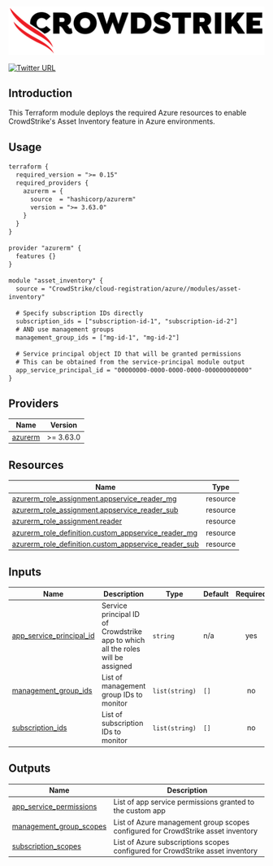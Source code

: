<!-- BEGIN_TF_DOCS -->
![CrowdStrike Asset Inventory terraform module](https://raw.githubusercontent.com/CrowdStrike/falconpy/main/docs/asset/cs-logo.png)

[![Twitter URL](https://img.shields.io/twitter/url?label=Follow%20%40CrowdStrike&style=social&url=https%3A%2F%2Ftwitter.com%2FCrowdStrike)](https://twitter.com/CrowdStrike)<br/>

## Introduction

This Terraform module deploys the required Azure resources to enable CrowdStrike's Asset Inventory feature in Azure environments.

## Usage

```hcl
terraform {
  required_version = ">= 0.15"
  required_providers {
    azurerm = {
      source  = "hashicorp/azurerm"
      version = ">= 3.63.0"
    }
  }
}

provider "azurerm" {
  features {}
}

module "asset_inventory" {
  source = "CrowdStrike/cloud-registration/azure//modules/asset-inventory"

  # Specify subscription IDs directly
  subscription_ids = ["subscription-id-1", "subscription-id-2"]
  # AND use management groups
  management_group_ids = ["mg-id-1", "mg-id-2"]

  # Service principal object ID that will be granted permissions
  # This can be obtained from the service-principal module output
  app_service_principal_id = "00000000-0000-0000-0000-000000000000"
}
```

## Providers

| Name | Version |
|------|---------|
| <a name="provider_azurerm"></a> [azurerm](#provider\_azurerm) | >= 3.63.0 |
## Resources

| Name | Type |
|------|------|
| [azurerm_role_assignment.appservice_reader_mg](https://registry.terraform.io/providers/hashicorp/azurerm/latest/docs/resources/role_assignment) | resource |
| [azurerm_role_assignment.appservice_reader_sub](https://registry.terraform.io/providers/hashicorp/azurerm/latest/docs/resources/role_assignment) | resource |
| [azurerm_role_assignment.reader](https://registry.terraform.io/providers/hashicorp/azurerm/latest/docs/resources/role_assignment) | resource |
| [azurerm_role_definition.custom_appservice_reader_mg](https://registry.terraform.io/providers/hashicorp/azurerm/latest/docs/resources/role_definition) | resource |
| [azurerm_role_definition.custom_appservice_reader_sub](https://registry.terraform.io/providers/hashicorp/azurerm/latest/docs/resources/role_definition) | resource |
## Inputs

| Name | Description | Type | Default | Required |
|------|-------------|------|---------|:--------:|
| <a name="input_app_service_principal_id"></a> [app\_service\_principal\_id](#input\_app\_service\_principal\_id) | Service principal ID of Crowdstrike app to which all the roles will be assigned | `string` | n/a | yes |
| <a name="input_management_group_ids"></a> [management\_group\_ids](#input\_management\_group\_ids) | List of management group IDs to monitor | `list(string)` | `[]` | no |
| <a name="input_subscription_ids"></a> [subscription\_ids](#input\_subscription\_ids) | List of subscription IDs to monitor | `list(string)` | `[]` | no |
## Outputs

| Name | Description |
|------|-------------|
| <a name="output_app_service_permissions"></a> [app\_service\_permissions](#output\_app\_service\_permissions) | List of app service permissions granted to the custom app |
| <a name="output_management_group_scopes"></a> [management\_group\_scopes](#output\_management\_group\_scopes) | List of Azure management group scopes configured for CrowdStrike asset inventory |
| <a name="output_subscription_scopes"></a> [subscription\_scopes](#output\_subscription\_scopes) | List of Azure subscriptions scopes configured for CrowdStrike asset inventory |
<!-- END_TF_DOCS -->
